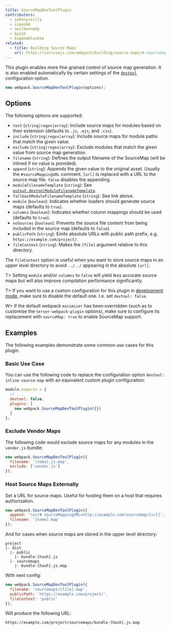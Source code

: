 ```yaml
---
title: SourceMapDevToolPlugin
contributors:
  - johnnyreilly
  - simon04
  - neilkennedy
  - byzyk
  - EugeneHlushko
related:
  - title: Building Source Maps
    url: https://survivejs.com/webpack/building/source-maps/#-sourcemapdevtoolplugin-and-evalsourcemapdevtoolplugin-
---
```


This plugin enables more fine grained control of source map generation. It is also enabled automatically by certain settings of the [`devtool`](/configuration/devtool/) configuration option.

```js
new webpack.SourceMapDevToolPlugin(options);
```


## Options

The following options are supported:

- `test` (`string|regex|array`): Include source maps for modules based on their extension (defaults to `.js`, `.mjs`, and `.css`).
- `include` (`string|regex|array`): Include source maps for module paths that match the given value.
- `exclude` (`string|regex|array`): Exclude modules that match the given value from source map generation.
- `filename` (`string`): Defines the output filename of the SourceMap (will be inlined if no value is provided).
- `append` (`string`): Appends the given value to the original asset. Usually the `#sourceMappingURL` comment. `[url]` is replaced with a URL to the source map file. `false` disables the appending.
- `moduleFilenameTemplate` (`string`): See [`output.devtoolModuleFilenameTemplate`](/configuration/output/#output-devtoolmodulefilenametemplate).
- `fallbackModuleFilenameTemplate` (`string`): See link above.
- `module` (`boolean`): Indicates whether loaders should generate source maps (defaults to `true`).
- `columns` (`boolean`): Indicates whether column mappings should be used (defaults to `true`).
- `noSources` (`boolean`): Prevents the source file content from being included in the source map (defaults to `false`).
- `publicPath` (`string`): Emits absolute URLs with public path prefix, e.g. `https://example.com/project/`.
- `fileContext` (`string`): Makes the `[file]` argument relative to this directory.

The `fileContext` option is useful when you want to store source maps in an upper level directory to avoid `../../` appearing in the absolute `[url]`.

T> Setting `module` and/or `columns` to `false` will yield less accurate source maps but will also improve compilation performance significantly.

T> If you want to use a custom configuration for this plugin in [development mode](/concepts/mode/#mode-development), make sure to disable the default one. I.e. set `devtool: false`.

W> If the default webpack `minimizer` has been overridden (such as to customise the `terser-webpack-plugin` options), make sure to configure its replacement with `sourceMap: true` to enable SourceMap support.

## Examples

The following examples demonstrate some common use cases for this plugin.

### Basic Use Case

You can use the following code to replace the configuration option `devtool: inline-source-map` with an equivalent custom plugin configuration:

```js
module.exports = {
  // ...
  devtool: false,
  plugins: [
    new webpack.SourceMapDevToolPlugin({})
  ]
};
```

### Exclude Vendor Maps

The following code would exclude source maps for any modules in the `vendor.js` bundle:

```js
new webpack.SourceMapDevToolPlugin({
  filename: '[name].js.map',
  exclude: ['vendor.js']
});
```

### Host Source Maps Externally

Set a URL for source maps. Useful for hosting them on a host that requires authorization.

```js
new webpack.SourceMapDevToolPlugin({
  append: '\n//# sourceMappingURL=http://example.com/sourcemap/[url]',
  filename: '[name].map'
});
```

And for cases when source maps are stored in the upper level directory:

```code
project
|- dist
  |- public
    |- bundle-[hash].js
  |- sourcemaps
    |- bundle-[hash].js.map
```

With next config:

```js
new webpack.SourceMapDevToolPlugin({
  filename: 'sourcemaps/[file].map',
  publicPath: 'https://example.com/project/',
  fileContext: 'public'
});
```

Will produce the following URL:

```code
https://example.com/project/sourcemaps/bundle-[hash].js.map
```
